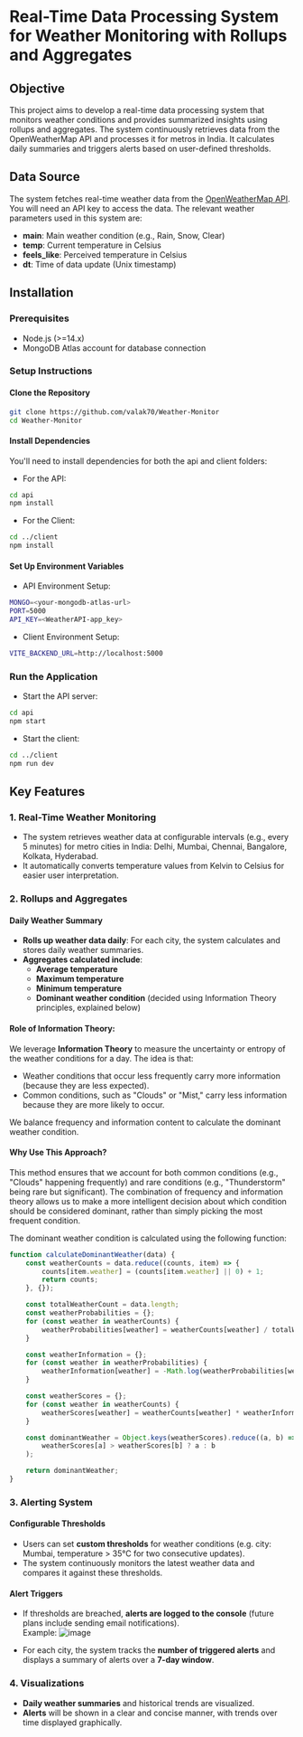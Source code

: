 # Real-Time Data Processing System for Weather Monitoring with Rollups and Aggregates

## Objective
This project aims to develop a real-time data processing system that monitors weather conditions and provides summarized insights using rollups and aggregates. The system continuously retrieves data from the OpenWeatherMap API and processes it for metros in India. It calculates daily summaries and triggers alerts based on user-defined thresholds.

## Data Source
The system fetches real-time weather data from the [OpenWeatherMap API](https://openweathermap.org/). You will need an API key to access the data. The relevant weather parameters used in this system are:
- **main**: Main weather condition (e.g., Rain, Snow, Clear)
- **temp**: Current temperature in Celsius
- **feels_like**: Perceived temperature in Celsius
- **dt**: Time of data update (Unix timestamp)



## Installation

### Prerequisites
- Node.js (>=14.x)
- MongoDB Atlas account for database connection

### Setup Instructions

#### Clone the Repository
```bash
git clone https://github.com/valak70/Weather-Monitor
cd Weather-Monitor 
```
#### Install Dependencies
You'll need to install dependencies for both the api and client folders:
- For the API:
``` bash
cd api
npm install
```
- For the Client:
``` bash
cd ../client
npm install
```
#### Set Up Environment Variables
- API Environment Setup:
``` bash
MONGO=<your-mongodb-atlas-url>
PORT=5000
API_KEY=<WeatherAPI-app_key>
```
- Client Environment Setup:
``` bash 
VITE_BACKEND_URL=http://localhost:5000
```
### Run the Application
- Start the API server:
``` bash
cd api
npm start
```
- Start the client:
```bash
cd ../client
npm run dev
```

## Key Features

### 1. Real-Time Weather Monitoring
- The system retrieves weather data at configurable intervals (e.g., every 5 minutes) for metro cities in India: Delhi, Mumbai, Chennai, Bangalore, Kolkata, Hyderabad.
- It automatically converts temperature values from Kelvin to Celsius for easier user interpretation.

### 2. Rollups and Aggregates

#### Daily Weather Summary
- **Rolls up weather data daily**: For each city, the system calculates and stores daily weather summaries.
- **Aggregates calculated include**:
  - **Average temperature**
  - **Maximum temperature**
  - **Minimum temperature**
  - **Dominant weather condition** (decided using Information Theory principles, explained below)

#### Role of Information Theory:
  We leverage **Information Theory** to measure the uncertainty or entropy of the weather conditions for a day. The idea is that:

- Weather conditions that occur less frequently carry more information (because they are less expected).
- Common conditions, such as "Clouds" or "Mist," carry less information because they are more likely to occur.

We balance frequency and information content to calculate the dominant weather condition.

#### Why Use This Approach?
This method ensures that we account for both common conditions (e.g., "Clouds" happening frequently) and rare conditions (e.g., "Thunderstorm" being rare but significant). The combination of frequency and information theory allows us to make a more intelligent decision about which condition should be considered dominant, rather than simply picking the most frequent condition.


The dominant weather condition is calculated using the following function:

```javascript
function calculateDominantWeather(data) {
    const weatherCounts = data.reduce((counts, item) => {
        counts[item.weather] = (counts[item.weather] || 0) + 1;
        return counts;
    }, {});

    const totalWeatherCount = data.length;
    const weatherProbabilities = {};
    for (const weather in weatherCounts) {
        weatherProbabilities[weather] = weatherCounts[weather] / totalWeatherCount;
    }

    const weatherInformation = {};
    for (const weather in weatherProbabilities) {
        weatherInformation[weather] = -Math.log(weatherProbabilities[weather]);
    }

    const weatherScores = {};
    for (const weather in weatherCounts) {
        weatherScores[weather] = weatherCounts[weather] * weatherInformation[weather];
    }

    const dominantWeather = Object.keys(weatherScores).reduce((a, b) => 
        weatherScores[a] > weatherScores[b] ? a : b
    );

    return dominantWeather;
}
```
### 3. Alerting System

#### Configurable Thresholds
- Users can set **custom thresholds** for weather conditions (e.g. city: Mumbai, temperature > 35°C for two consecutive updates).
- The system continuously monitors the latest weather data and compares it against these thresholds.

#### Alert Triggers
- If thresholds are breached, **alerts are logged to the console** (future plans include sending email 
notifications).  
  Example:
  ![image](https://github.com/user-attachments/assets/2b679861-2bff-44e8-a0b2-9771834f466c)

- For each city, the system tracks the **number of triggered alerts** and displays a summary of alerts over a **7-day window**.


### 4. Visualizations 
- **Daily weather summaries** and historical trends are visualized.
- **Alerts** will be shown in a clear and concise manner, with trends over time displayed graphically.
